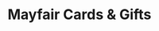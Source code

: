 ---
title: "Mayfair Cards & Gifts"
url: /frinton-on-sea/mayfair-cards-and-gifts/
shop: office supplies
---